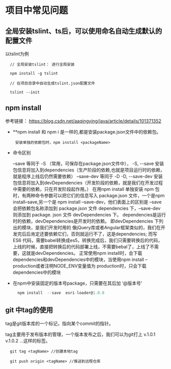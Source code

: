 # 项目中常见问题

## 全局安装tslint、ts后，可以使用命名自动生成默认的配置文件

以tslint为例

      // 全局安装tslint： 进行全局安装 
      
      npm install -g tslint

      // 在项目目录中自动生成tslint.json配置文件

      tslint --init

## npm install

参考链接： https://blog.csdn.net/aaqingying/java/article/details/101371352

+ **npm install 和 npm i 是一样的,都是安装package.json文件中的依赖包。

       安装单独的依赖包时，npm install <packageName>

+ 命令区别

  –save 等同于 -S （常用，可保存在package.json文件中），
  -S, --save 安装包信息将加入到dependencies（生产阶段的依赖,也就是项目运行时的依赖，就是程序上线后仍然需要依赖）
  –save-dev 等同于 -D
  -D, --save-dev 安装包信息将加入到devDependencies（开发阶段的依赖，就是我们在开发过程中需要的依赖，只在开发阶段起作用。）
  在用npm install 单独安装 npm 包时，有两种命令参数可以把它们的信息写入 package.json 文件，一个是npm install–save,另一个是 npm   install –save-dev，他们表面上的区别是 –save 会把依赖包名称添加到 package.json 文件 dependencies 下，–save-dev 则添加到 package.  json 文件 devDependencies 下。
  dependencies是运行时的依赖，devDependencies是开发时的依赖。 即devDependencies 下列出的模块，是我们开发时用的
  像jQuery库或者Angular框架类似的，我们在开发完后后肯定还要依赖它们，否则就运行不了，这是dependencies;
  而写 ES6 代码，需要babel转换成es5，转换完成后，我们只需要转换后的代码，上线的时候，直接把转换后的代码部署上线，不需要bebal了，上线了不需  要，这就是devDependencies。
  正常使用npm install时，会下载dependencies和devDependencies中的模块，当使用npm install –production或者注明NODE_ENV变量值为  production时，只会下载dependencies中的模块

+ 在npm中安装固定的版本号package，只需要在其后加 ‘@版本号’

  ```js
    npm install  --save  esri-loader@1.0.0
  ```

## git 中tag的使用

tag是git版本库的一个标记，指向某个commit的指针。

tag主要用于发布版本的管理，一个版本发布之后，我们可以为git打上 v.1.0.1 v.1.0.2 ...这样的标签。

      git tag <tagName> //创建本地tag

      git push origin <tagName> //推送到远程仓库
